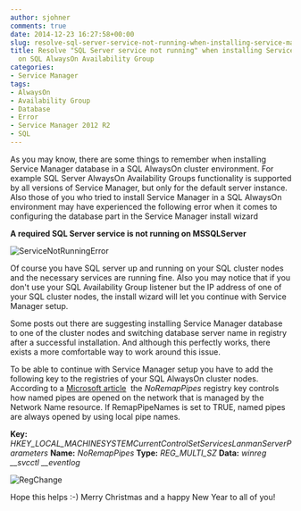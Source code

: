 ```yaml
---
author: sjohner
comments: true
date: 2014-12-23 16:27:58+00:00
slug: resolve-sql-server-service-not-running-when-installing-service-manager-database-on-sql-alwayson-availability-group
title: Resolve "SQL Server service not running" when installing Service Manager database
  on SQL AlwaysOn Availability Group
categories:
- Service Manager
tags:
- AlwaysOn
- Availability Group
- Database
- Error
- Service Manager 2012 R2
- SQL
---
```


As you may know, there are some things to remember when installing Service Manager database in a SQL AlwaysOn cluster environment. For example SQL Server AlwaysOn Availability Groups functionality is supported by all versions of Service Manager, but only for the default server instance. Also those of you who tried to install Service Manager in a SQL AlwaysOn environment may have experienced the following error when it comes to configuring the database part in the Service Manager install wizard

**A required SQL Server service is not running on <YourSqlServer> MSSQLServer**

![ServiceNotRunningError](/images/servicenotrunningerror.png)

Of course you have SQL server up and running on your SQL cluster nodes and the necessary services are running fine. Also you may notice that if you don't use your SQL Availability Group listener but the IP address of one of your SQL cluster nodes, the install wizard will let you continue with Service Manager setup.

Some posts out there are suggesting installing Service Manager database to one of the cluster nodes and switching database server name in registry after a successful installation. And although this perfectly works, there exists a more comfortable way to work around this issue.

To be able to continue with Service Manager setup you have to add the following key to the registries of your SQL AlwaysOn cluster nodes. According to a [Microsoft article](http://support2.microsoft.com/default.aspx?scid=kb;EN-US;306985)  the _NoRemapPipes_ registry key controls how named pipes are opened on the network that is managed by the Network Name resource. If RemapPipeNames is set to TRUE, named pipes are always opened by using local pipe names.

**Key:** *HKEY_LOCAL_MACHINESYSTEMCurrentControlSetServicesLanmanServerParameters*
**Name:** *NoRemapPipes*
**Type:** *REG_MULTI_SZ*
**Data:** *winreg __svcctl __eventlog*

![RegChange](/images/regchange.png?w=604)

Hope this helps :-) Merry Christmas and a happy New Year to all of you!
